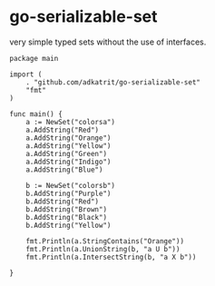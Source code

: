 go-serializable-set
===================

very simple typed sets without the use of interfaces.


```
package main

import (
	. "github.com/adkatrit/go-serializable-set"
	"fmt"
)

func main() {
	a := NewSet("colorsa")
	a.AddString("Red")
	a.AddString("Orange")
	a.AddString("Yellow")
	a.AddString("Green")
	a.AddString("Indigo")
	a.AddString("Blue")

	b := NewSet("colorsb")
	b.AddString("Purple")
	b.AddString("Red")
	b.AddString("Brown")
	b.AddString("Black")
	b.AddString("Yellow")

	fmt.Println(a.StringContains("Orange"))
	fmt.Println(a.UnionString(b, "a U b"))
	fmt.Println(a.IntersectString(b, "a X b"))

}

```
